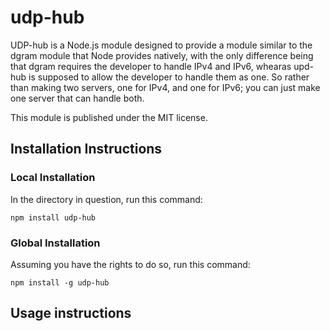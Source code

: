 # udp-hub
UDP-hub is a Node.js module designed to provide a module similar to the dgram module that Node provides natively, with the only difference being that dgram requires the developer to handle IPv4 and IPv6, whearas upd-hub is supposed to allow the developer to handle them as one. So rather than making two servers, one for IPv4, and one for IPv6; you can just make one server that can handle both.

This module is published under the MIT license.

## Installation Instructions

### Local Installation

In the directory in question, run this command:

```
npm install udp-hub
```

### Global Installation

Assuming you have the rights to do so, run this command:

```
npm install -g udp-hub
```

## Usage instructions

